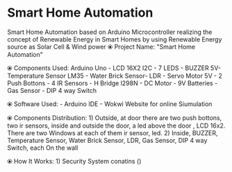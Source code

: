 # Smart Home Automation
Smart Home Automation based on Arduino Microcontroller realizing the concept of Renewable Energy in Smart Homes by using Renewable Energy source as Solar Cell &amp; Wind power 
⦿ Project Name: "Smart Home Automation"

⦿ Components Used: Arduino Uno - LCD 16X2 I2C - 7 LEDS - BUZZER 5V- Temperature Sensor LM35 - Water Brick Sensor- LDR - Servo Motor 5V - 2 Push Bottons - 4 IR Sensors - H Bridge l298N - DC Motor - 9V Batteries - Gas Sensor - DIP 4 way Switch

⦿ Software Used: - Arduino IDE - Wokwi Website for online Siumulation

⦿ Components Distribution: 
      1) Outside, at door there are two push bottons, two ir sensors, inside and outside the door, a led above the door , LCD 16x2. There are two Windows at each of them ir sensor, led.
      2) Inside, BUZZER, Temperature Sensor, Water Brick Sensor, LDR, Gas Sensor, DIP 4 way Switch, each On the wall

⦿ How It Works: 
      1) Security System conatins ()
